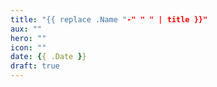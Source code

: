 ```yaml
---
title: "{{ replace .Name "-" " " | title }}"
aux: ""
hero: ""
icon: ""
date: {{ .Date }}
draft: true
---
```


